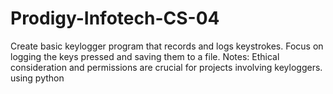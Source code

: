 # Prodigy-Infotech-CS-04
Create basic keylogger program that records and logs keystrokes. Focus on logging the keys pressed and saving them to a file. Notes: Ethical consideration and permissions are crucial for projects involving keyloggers. using python
